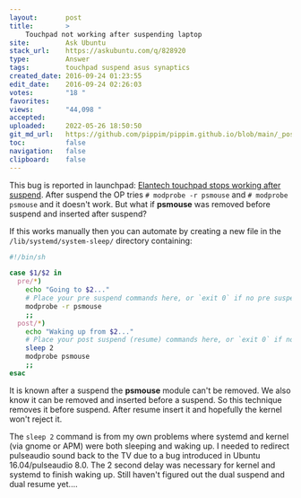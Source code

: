 ```yaml
---
layout:       post
title:        >
    Touchpad not working after suspending laptop
site:         Ask Ubuntu
stack_url:    https://askubuntu.com/q/828920
type:         Answer
tags:         touchpad suspend asus synaptics
created_date: 2016-09-24 01:23:55
edit_date:    2016-09-24 02:26:03
votes:        "18 "
favorites:    
views:        "44,098 "
accepted:     
uploaded:     2022-05-26 18:50:50
git_md_url:   https://github.com/pippim/pippim.github.io/blob/main/_posts/2016/2016-09-24-Touchpad-not-working-after-suspending-laptop.md
toc:          false
navigation:   false
clipboard:    false
---
```


This bug is reported in launchpad: [Elantech touchpad stops working after suspend][1]. After suspend the OP tries `# modprobe -r psmouse` and `# modprobe psmouse` and it doesn't work. But what if **psmouse** was removed before suspend and inserted after suspend? 

If this works manually then you can automate by creating a new file in the  `/lib/systemd/system-sleep/` directory containing:

``` sh
#!/bin/sh

case $1/$2 in
  pre/*)
    echo "Going to $2..."
    # Place your pre suspend commands here, or `exit 0` if no pre suspend action required
    modprobe -r psmouse
    ;;
  post/*)
    echo "Waking up from $2..."
    # Place your post suspend (resume) commands here, or `exit 0` if no post suspend action required
    sleep 2
    modprobe psmouse
    ;;
esac
```

It is known after a suspend the **psmouse** module can't be removed. We also know it can be removed and inserted before a suspend. So this technique removes it before suspend. After resume insert it and hopefully the kernel won't reject it.

The `sleep 2` command is from my own problems where systemd and kernel (via gnome or APM) were both sleeping and waking up. I needed to redirect pulseaudio sound back to the TV due to a bug introduced in Ubuntu 16.04/pulseaudio 8.0. The 2 second delay was necessary for kernel and systemd to finish waking up. Still haven't figured out the dual suspend and dual resume yet....

  [1]: https://bugs.launchpad.net/ubuntu/+source/linux/+bug/1490130

